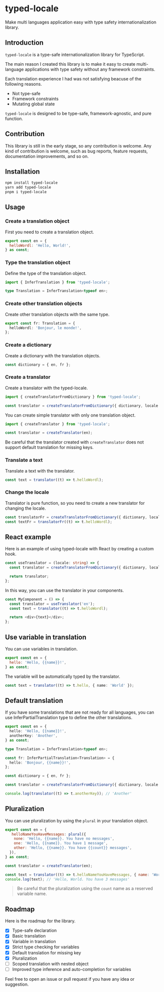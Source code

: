 # typed-locale

Make multi languages application easy with type safety internationalization library.

## Introduction

`typed-locale` is a type-safe internationalization library for TypeScript.

The main reason I created this library is to make it easy to create multi-language applications with type safety without any framework constraints.

Each translation experience I had was not satisfying beacuse of the following reasons.

- Not type-safe
- Framework constraints
- Mutating global state

`typed-locale` is designed to be type-safe, framework-agnostic, and pure function.

## Contribution

This library is still in the early stage, so any contribution is welcome.
Any kind of contribution is welcome, such as bug reports, feature requests, documentation improvements, and so on.

## Installation

```bash
npm install typed-locale
yarn add typed-locale
pnpm i typed-locale
```

## Usage

### Create a translation object

First you need to create a translation object.

```javascript
export const en = {
  helloWordl: 'Hello, World!',
} as const;
```

### Type the translation object

Define the type of the translation object.

```typescript
import { InferTranslation } from 'typed-locale';

type Translation = InferTranslation<typeof en>;
```

### Create other translation objects

Create other translation objects with the same type.

```typescript
export const fr: Translation = {
  helloWordl: 'Bonjour, le monde!',
};
```

### Create a dictionary

Create a dictionary with the translation objects.

```typescript
const dictionary = { en, fr };
```

### Create a translator

Create a translator with the typed-locale.

```typescript
import { createTranslatorFromDictionary } from 'typed-locale';

const translator = createTranslatorFromDictionary({ dictionary, locale: 'en' });
```

You can create simple translator with only one translation object.

```typescript
import { createTranslator } from 'typed-locale';

const translator = createTranslator(en);
```

Be careful that the translator created with `createTranslator` does not support default translation for missing keys.

### Translate a text

Translate a text with the translator.

```typescript
const text = translator((t) => t.helloWordl);
```

### Change the locale

Translator is pure function, so you need to create a new translator for changing the locale.

```typescript
const translatorFr = createTranslatorFromDictionary({ dictionary, locale: 'fr', defaultLocale: 'en' });
const textFr = translatorFr((t) => t.helloWordl);
```

## React example

Here is an example of using typed-locale with React by creating a custom hook.

```typescript
const useTranslator = (locale: string) => {
  const translator = createTranslatorFromDictionary({ dictionary, locale, defaultLocale: 'en' });

  return translator;
};
```

In this way, you can use the translator in your components.

```typescript
const MyComponent = () => {
  const translator = useTranslator('en');
  const text = translator((t) => t.helloWordl);

  return <div>{text}</div>;
};
```

## Use variable in translation

You can use variables in translation.

```javascript
export const en = {
  hello: 'Hello, {{name}}!',
} as const;
```

The variable will be automatically typed by the translator.

```typescript
const text = translator((t) => t.hello, { name: 'World' });
```

## Default translation

If you have some translations that are not ready for all languages, you can use InferPartialTranslation type to define the other translations.

```typescript
export const en = {
  hello: 'Hello, {{name}}!',
  anotherKey: 'Another',
} as const;

type Translation = InferTranslation<typeof en>;

const fr: InferPartialTranslation<Translation> = {
  hello: 'Bonjour, {{name}}!',
};

const dictionary = { en, fr };

const translator = createTranslatorFromDictionary({ dictionary, locale: 'fr', defaultLocale: 'en' });

console.log(translator((t) => t.anotherKey)); // 'Another'
```

## Pluralization

You can use pluralization by using the `plural` in your translation object.

```javascript
export const en = {
   helloNameYouHaveMessages: plural({
    none: 'Hello, {{name}}. You have no messages',
    one: 'Hello, {{name}}. You have 1 message',
    other: 'Hello, {{name}}. You have {{count}} messages',
  }),
} as const;

const translator = createTranslator(en);

const text = translator((t) => t.helloNameYouHaveMessages, { name: 'World', count: 3 });
console.log(text); // 'Hello, World. You have 3 messages'
```

> Be careful that the pluralization using the `count` name as a reserved variable name.

## Roadmap

Here is the roadmap for the library.

- [x] Type-safe declaration
- [x] Basic translation
- [x] Variable in translation
- [x] Strict type checking for variables
- [x] Default translation for missing key
- [x] Pluralization
- [ ] Scoped translation with nested object
- [ ] Improved type inference and auto-completion for variables

Feel free to open an issue or pull request if you have any idea or suggestion.

```

```
